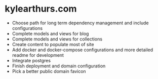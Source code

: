 # kylearthurs.com

- Choose path for long term dependency management and include configurations
- Complete models and views for blog
- Complete models and views for collections
- Create content to populate most of site
- Add docker and docker-compose configurations and more detailed readme for development
- Integrate postgres
- Finish deployment and domain configuration
- Pick a better public domain favicon